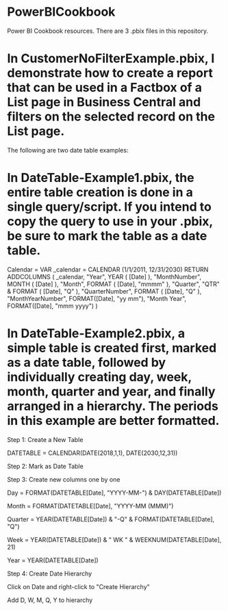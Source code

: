 # PowerBICookbook
Power BI Cookbook resources. There are 3 .pbix files in this repository.

# In CustomerNoFilterExample.pbix, I demonstrate how to create a report that can be used in a Factbox of a List page in Business Central and filters on the selected record on the List page.

The following are two date table examples: 

# In DateTable-Example1.pbix, the entire table creation is done in a single query/script. If you intend to copy the query to use in your .pbix, be sure to mark the table as a date table.

Calendar = 
VAR _calendar =
	CALENDAR (1/1/2011, 12/31/2030)
RETURN
	ADDCOLUMNS (
		_calendar,
		"Year", YEAR ( [Date] ),
		"MonthNumber", MONTH ( [Date] ),
		"Month", FORMAT ( [Date], "mmmm" ),
		"Quarter", "QTR" & FORMAT ( [Date], "Q" ),
		"QuarterNumber", FORMAT ( [Date], "Q" ),
		"MonthYearNumber", FORMAT([Date], "yy mm"),
		"Month Year", FORMAT([Date], "mmm yyyy")
)

# In DateTable-Example2.pbix, a simple table is created first, marked as a date table, followed by individually creating day, week, month, quarter and year, and finally arranged in a hierarchy. The periods in this example are better formatted.

Step 1: Create a New Table

DATETABLE = 
CALENDAR(DATE(2018,1,1), DATE(2030,12,31))

Step 2: Mark as Date Table

Step 3: Create new columns one by one

Day = FORMAT(DATETABLE[Date], "YYYY-MM-") & DAY(DATETABLE[Date])

Month = FORMAT(DATETABLE[Date], "YYYY-MM (MMM)")

Quarter = YEAR(DATETABLE[Date]) & "-Q" & FORMAT(DATETABLE[Date], "Q")

Week = YEAR(DATETABLE[Date]) & " WK " & WEEKNUM(DATETABLE[Date], 21)

Year = YEAR(DATETABLE[Date])

Step 4: Create Date Hierarchy

Click on Date and right-click to "Create Hierarchy"

Add D, W, M, Q, Y to hierarchy

